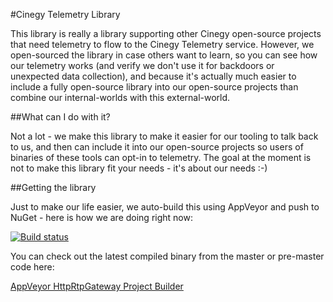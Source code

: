 #Cinegy Telemetry Library

This library is really a library supporting other Cinegy open-source projects that need telemetry to flow to the Cinegy Telemetry service. However, we open-sourced the library in case others want to learn, so you can see how our telemetry works (and verify we don't use it for backdoors or unexpected data collection), and because it's actually much easier to include a fully open-source library into our open-source projects than combine our internal-worlds with this external-world.

##What can I do with it?

Not a lot - we make this library to make it easier for our tooling to talk back to us, and then can include it into our open-source projects so users of binaries of these tools can opt-in to telemetry. The goal at the moment is not to make this library fit your needs - it's about our needs :-)

##Getting the library

Just to make our life easier, we auto-build this using AppVeyor and push to NuGet - here is how we are doing right now: 

[![Build status](https://ci.appveyor.com/api/projects/status/CORRECTME?svg=true)](https://ci.appveyor.com/project/cinegy/telemetry)

You can check out the latest compiled binary from the master or pre-master code here:

[AppVeyor HttpRtpGateway Project Builder](https://ci.appveyor.com/project/cinegy/telemetry/build/artifacts)